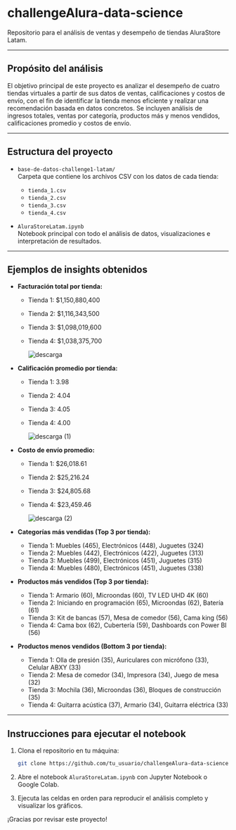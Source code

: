 # challengeAlura-data-science

Repositorio para el análisis de ventas y desempeño de tiendas AluraStore Latam.

---

## Propósito del análisis

El objetivo principal de este proyecto es analizar el desempeño de cuatro tiendas virtuales a partir de sus datos de ventas, calificaciones y costos de envío, con el fin de identificar la tienda menos eficiente y realizar una recomendación basada en datos concretos. Se incluyen análisis de ingresos totales, ventas por categoría, productos más y menos vendidos, calificaciones promedio y costos de envío.

---

## Estructura del proyecto

- `base-de-datos-challenge1-latam/`  
  Carpeta que contiene los archivos CSV con los datos de cada tienda:
  - `tienda_1.csv`
  - `tienda_2.csv`
  - `tienda_3.csv`
  - `tienda_4.csv`

- `AluraStoreLatam.ipynb`  
  Notebook principal con todo el análisis de datos, visualizaciones e interpretación de resultados.

---

## Ejemplos de insights obtenidos

- **Facturación total por tienda:**
  - Tienda 1: $1,150,880,400  
  - Tienda 2: $1,116,343,500  
  - Tienda 3: $1,098,019,600  
  - Tienda 4: $1,038,375,700
 
    ![descarga](https://github.com/user-attachments/assets/c322e60b-f787-4262-9054-e00c6d82636a)


- **Calificación promedio por tienda:**
  - Tienda 1: 3.98  
  - Tienda 2: 4.04  
  - Tienda 3: 4.05  
  - Tienda 4: 4.00
 
    ![descarga (1)](https://github.com/user-attachments/assets/8b697f02-fbab-44d9-a86f-aa1d98da89ed)


- **Costo de envío promedio:**
  - Tienda 1: $26,018.61  
  - Tienda 2: $25,216.24  
  - Tienda 3: $24,805.68  
  - Tienda 4: $23,459.46
 
    ![descarga (2)](https://github.com/user-attachments/assets/1ddf12f1-3fd1-478c-9a24-03ae71af2fdd)


- **Categorías más vendidas (Top 3 por tienda):**
  - Tienda 1: Muebles (465), Electrónicos (448), Juguetes (324)  
  - Tienda 2: Muebles (442), Electrónicos (422), Juguetes (313)  
  - Tienda 3: Muebles (499), Electrónicos (451), Juguetes (315)  
  - Tienda 4: Muebles (480), Electrónicos (451), Juguetes (338)

- **Productos más vendidos (Top 3 por tienda):**
  - Tienda 1: Armario (60), Microondas (60), TV LED UHD 4K (60)  
  - Tienda 2: Iniciando en programación (65), Microondas (62), Batería (61)  
  - Tienda 3: Kit de bancas (57), Mesa de comedor (56), Cama king (56)  
  - Tienda 4: Cama box (62), Cubertería (59), Dashboards con Power BI (56)

- **Productos menos vendidos (Bottom 3 por tienda):**
  - Tienda 1: Olla de presión (35), Auriculares con micrófono (33), Celular ABXY (33)  
  - Tienda 2: Mesa de comedor (34), Impresora (34), Juego de mesa (32)  
  - Tienda 3: Mochila (36), Microondas (36), Bloques de construcción (35)  
  - Tienda 4: Guitarra acústica (37), Armario (34), Guitarra eléctrica (33)

---

## Instrucciones para ejecutar el notebook

1. Clona el repositorio en tu máquina:

   ```bash
   git clone https://github.com/tu_usuario/challengeAlura-data-science.git

2. Abre el notebook `AluraStoreLatam.ipynb` con Jupyter Notebook o Google Colab.

3. Ejecuta las celdas en orden para reproducir el análisis completo y visualizar los gráficos.

¡Gracias por revisar este proyecto!
